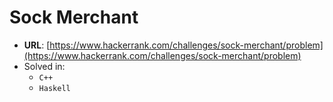 # Sock Merchant

* **URL**: [https://www.hackerrank.com/challenges/sock-merchant/problem](https://www.hackerrank.com/challenges/sock-merchant/problem)
* Solved in:
    * `C++`
    * `Haskell`
